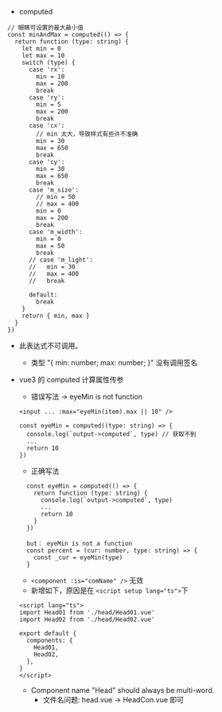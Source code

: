 - computed

```
// 眼睛可设置的最大最小值
const minAndMax = computed(() => {
  return function (type: string) {
    let min = 0
    let max = 10
    switch (type) {
      case 'rx':
        min = 10
        max = 200
        break
      case 'ry':
        min = 5
        max = 200
        break
      case 'cx':
        // min 太大，导致样式有些许不准确
        min = 30
        max = 650
        break
      case 'cy':
        min = 30
        max = 650
        break
      case 'm_size':
        // min = 50
        // max = 400
        min = 0
        max = 200
        break
      case 'm_width':
        min = 0
        max = 50
        break
      // case 'm_light':
      //   min = 30
      //   max = 400
      //   break

      default:
        break
    }
    return { min, max }
  }
})
```

- 此表达式不可调用。

  - 类型 "{ min: number; max: number; }" 没有调用签名

- vue3 的 computed 计算属性传参

  - 错误写法 -> eyeMin is not function

  ```
  <input ... :max="eyeMin(item).max || 10" />

  const eyeMin = computed((type: string) => {
    console.log(`output->computed`, type) // 获取不到
    ...
    return 10
  })
  ```

  - 正确写法

  ```
    const eyeMin = computed(() => {
      return function (type: string) {
        console.log(`output->computed`, type)
        ...
        return 10
      }
    })

    but： eyeMin is not a function
    const percent = (cur: number, type: string) => {
      const _cur = eyeMin(type)
    }
  ```

  - `<component :is="comName" />` 无效
  - 新增如下，原因是在 `<script setup lang="ts">`下

  ```
  <script lang="ts">
  import Head01 from './head/Head01.vue'
  import Head02 from './head/Head02.vue'

  export default {
    components: {
      Head01,
      Head02,
    },
  }
  </script>
  ```

  - Component name "Head" should always be multi-word.
    - 文件名问题: head.vue -> HeadCon.vue 即可
